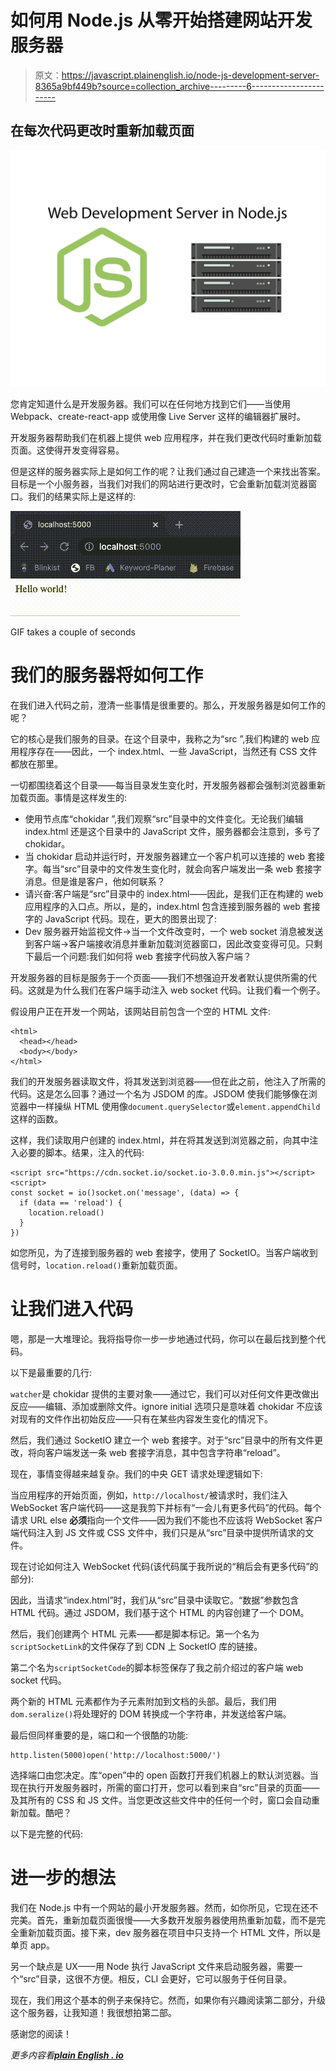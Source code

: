 # 如何用 Node.js 从零开始搭建网站开发服务器

> 原文：<https://javascript.plainenglish.io/node-js-development-server-8365a9bf449b?source=collection_archive---------6----------------------->

## 在每次代码更改时重新加载页面

![](img/5dbd076eb095377e82084a81f2ee0126.png)

您肯定知道什么是开发服务器。我们可以在任何地方找到它们——当使用 Webpack、create-react-app 或使用像 Live Server 这样的编辑器扩展时。

开发服务器帮助我们在机器上提供 web 应用程序，并在我们更改代码时重新加载页面。这使得开发变得容易。

但是这样的服务器实际上是如何工作的呢？让我们通过自己建造一个来找出答案。目标是一个小服务器，当我们对我们的网站进行更改时，它会重新加载浏览器窗口。我们的结果实际上是这样的:

![](img/1258a80b6db9ae8040d584efa5f9fe41.png)

GIF takes a couple of seconds

# 我们的服务器将如何工作

在我们进入代码之前，澄清一些事情是很重要的。那么，开发服务器是如何工作的呢？

它的核心是我们服务的目录。在这个目录中，我称之为“src ”,我们构建的 web 应用程序存在——因此，一个 index.html、一些 JavaScript，当然还有 CSS 文件都放在那里。

一切都围绕着这个目录——每当目录发生变化时，开发服务器都会强制浏览器重新加载页面。事情是这样发生的:

*   使用节点库“chokidar ”,我们观察“src”目录中的文件变化。无论我们编辑 index.html 还是这个目录中的 JavaScript 文件，服务器都会注意到，多亏了 chokidar。
*   当 chokidar 启动并运行时，开发服务器建立一个客户机可以连接的 web 套接字。每当“src”目录中的文件发生变化时，就会向客户端发出一条 web 套接字消息。但是谁是客户，他如何联系？
*   请兴奋:客户端是“src”目录中的 index.html——因此，是我们正在构建的 web 应用程序的入口点。所以，是的，index.html 包含连接到服务器的 web 套接字的 JavaScript 代码。现在，更大的图景出现了:
*   Dev 服务器开始监视文件→当一个文件改变时，一个 web socket 消息被发送到客户端→客户端接收消息并重新加载浏览器窗口，因此改变变得可见。只剩下最后一个问题:我们如何将 web 套接字代码放入客户端？

开发服务器的目标是服务于一个页面——我们不想强迫开发者默认提供所需的代码。这就是为什么我们在客户端手动注入 web socket 代码。让我们看一个例子。

假设用户正在开发一个网站，该网站目前包含一个空的 HTML 文件:

```
<html>
  <head></head>
  <body></body>
</html>
```

我们的开发服务器读取文件，将其发送到浏览器——但在此之前，他注入了所需的代码。这是怎么回事？通过一个名为 JSDOM 的库。JSDOM 使我们能够像在浏览器中一样操纵 HTML 使用像`document.querySelector`或`element.appendChild`这样的函数。

这样，我们读取用户创建的 index.html，并在将其发送到浏览器之前，向其中注入必要的脚本。结果，注入的代码:

```
<script src="https://cdn.socket.io/socket.io-3.0.0.min.js"></script>
<script>
const socket = io()socket.on('message', (data) => {
  if (data == 'reload') {
    location.reload()
  }
})
```

如您所见，为了连接到服务器的 web 套接字，使用了 SocketIO。当客户端收到信号时，`location.reload()`重新加载页面。

# 让我们进入代码

嗯，那是一大堆理论。我将指导你一步一步地通过代码，你可以在最后找到整个代码。

以下是最重要的几行:

`watcher`是 chokidar 提供的主要对象——通过它，我们可以对任何文件更改做出反应——编辑、添加或删除文件。ignore initial 选项只是意味着 chokidar 不应该对现有的文件作出初始反应——只有在某些内容发生变化的情况下。

然后，我们通过 SocketIO 建立一个 web 套接字。对于“src”目录中的所有文件更改，将向客户端发送一条 web 套接字消息，其中包含字符串“reload”。

现在，事情变得越来越复杂。我们的中央 GET 请求处理逻辑如下:

当应用程序的开始页面，例如，`http://localhost/`被请求时，我们注入 WebSocket 客户端代码——这是我剪下并标有“一会儿有更多代码”的代码。每个请求 URL else **必须**指向一个文件——因为我们不能也不应该将 WebSocket 客户端代码注入到 JS 文件或 CSS 文件中，我们只是从“src”目录中提供所请求的文件。

现在讨论如何注入 WebSocket 代码(该代码属于我所说的“稍后会有更多代码”的部分):

因此，当请求“index.html”时，我们从“src”目录中读取它。“数据”参数包含 HTML 代码。通过 JSDOM，我们基于这个 HTML 的内容创建了一个 DOM。

然后，我们创建两个 HTML 元素——都是脚本标记。第一个名为`scriptSocketLink`的文件保存了到 CDN 上 SocketIO 库的链接。

第二个名为`scriptSocketCode`的脚本标签保存了我之前介绍过的客户端 web socket 代码。

两个新的 HTML 元素都作为子元素附加到文档的头部。最后，我们用`dom.seralize()`将处理好的 DOM 转换成一个字符串，并发送给客户端。

最后但同样重要的是，端口和一个很酷的功能:

```
http.listen(5000)open('http://localhost:5000/')
```

选择端口由您决定。库“open”中的 open 函数打开我们机器上的默认浏览器。当现在执行开发服务器时，所需的窗口打开，您可以看到来自“src”目录的页面——及其所有的 CSS 和 JS 文件。当您更改这些文件中的任何一个时，窗口会自动重新加载。酷吧？

以下是完整的代码:

# 进一步的想法

我们在 Node.js 中有一个网站的最小开发服务器。然而，如你所见，它现在还不完美。首先，重新加载页面很慢——大多数开发服务器使用热重新加载，而不是完全重新加载页面。接下来，dev 服务器在项目中只支持一个 HTML 文件，所以是单页 app。

另一个缺点是 UX——用 Node 执行 JavaScript 文件来启动服务器，需要一个“src”目录，这很不方便。相反，CLI 会更好，它可以服务于任何目录。

现在，我们用这个基本的例子来保持它。然而，如果你有兴趣阅读第二部分，升级这个服务器，让我知道！我很想拍第二部。

感谢您的阅读！

*更多内容看*[***plain English . io***](http://plainenglish.io/)